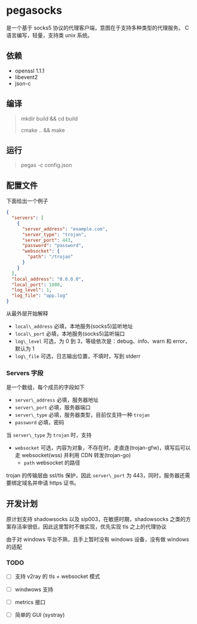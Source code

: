 # pegasocks

是一个基于 socks5 协议的代理客户端，意图在于支持多种类型的代理服务。
C 语言编写，轻量，支持类 unix 系统。

## 依赖

- openssl 1.1.1
- libevent2
- json-c

## 编译

> mkdir build && cd build
>
> cmake .. && make

## 运行

> pegas -c config.json

## 配置文件

下面给出一个例子

```json
{
  "servers": [
    {
      "server_address": "example.com",
      "server_type": "trojan",
      "server_port": 443,
      "password": "password",
      "websocket": {
        "path": "/trojan"
      }
    }
  ],
  "local_address": "0.0.0.0",
  "local_port": 1080,
  "log_level": 1,
  "log_file": "app.log"
}
```

从最外层开始解释

- `local\_address` 必填，本地服务(socks5)监听地址
- `local\_port` 必填，本地服务(socks5)监听端口
- `log\_level` 可选，为 0 到 3，等级依次是：debug、info、warn 和 error，默认为 1
- `log\_file` 可选，日志输出位置，不填时，写到 stderr

### Servers 字段

是一个数组，每个成员的字段如下

- `server\_address` 必填，服务器地址
- `server\_port` 必填，服务器端口
- `server\_type` 必填，服务器类型，目前仅支持一种 `trojan`
- `password` 必填，密码

当 `server\_type` 为 `trojan` 时，支持

- `websocket` 可选，内容为对象，不存在时，走直连(trojan-gfw)，填写后可以走 websocket(wss) 并利用 CDN 转发(trojan-go)
  - `path` websocket 的路径

trojan 的传输层由 ssl/tls 保护，因此 `server\_port` 为 443，同时，服务器还需要绑定域名并申请 https 证书。

## 开发计划

原计划支持 shadowsocks 以及 sip003，在敏感时期，shadowsocks 之类的方案存活率很低，因此这里暂时不做实现，优先实现 tls 之上的代理协议

由于对 windows 平台不熟，且手上暂时没有 windows 设备，没有做 windows 的适配

### TODO

- [ ] 支持 v2ray 的 tls + websocket 模式
- [ ] windwows 支持
- [ ] metrics 接口
- [ ] 简单的 GUI (systray)

